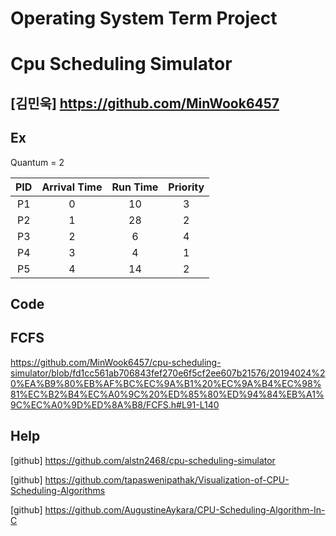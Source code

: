 # Operating System Term Project


# Cpu Scheduling Simulator


## [김민욱] https://github.com/MinWook6457

## Ex
Quantum = 2

|PID|Arrival Time|Run Time|Priority|
|:-:|:-:|:-:|:-:|
|P1|0|10|3|
|P2|1|28|2|
|P3|2|6|4|
|P4|3|4|1|
|P5|4|14|2|


## Code

## FCFS
https://github.com/MinWook6457/cpu-scheduling-simulator/blob/fd1cc561ab706843fef270e6f5cf2ee607b21576/20194024%20%EA%B9%80%EB%AF%BC%EC%9A%B1%20%EC%9A%B4%EC%98%81%EC%B2%B4%EC%A0%9C%20%ED%85%80%ED%94%84%EB%A1%9C%EC%A0%9D%ED%8A%B8/FCFS.h#L91-L140


## Help
[github] https://github.com/alstn2468/cpu-scheduling-simulator

[github] https://github.com/tapaswenipathak/Visualization-of-CPU-Scheduling-Algorithms

[github] https://github.com/AugustineAykara/CPU-Scheduling-Algorithm-In-C 
